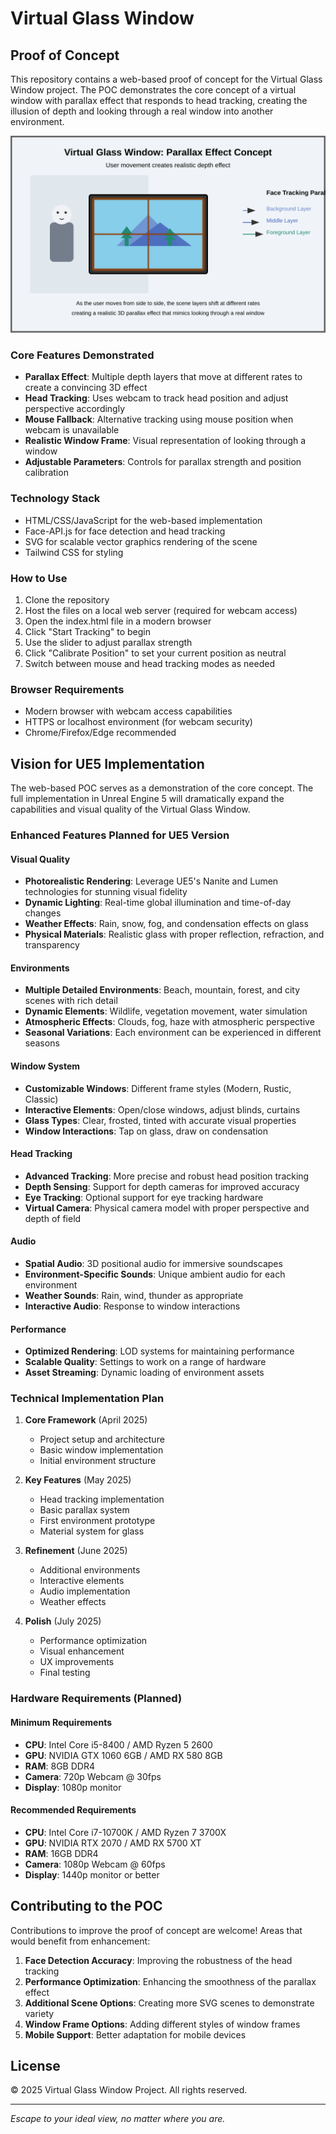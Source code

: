 # Virtual Glass Window

## Proof of Concept

This repository contains a web-based proof of concept for the Virtual Glass Window project. The POC demonstrates the core concept of a virtual window with parallax effect that responds to head tracking, creating the illusion of depth and looking through a real window into another environment.

![Parallax Effect Animation](./parallax-animation.svg)

### Core Features Demonstrated

- **Parallax Effect**: Multiple depth layers that move at different rates to create a convincing 3D effect
- **Head Tracking**: Uses webcam to track head position and adjust perspective accordingly
- **Mouse Fallback**: Alternative tracking using mouse position when webcam is unavailable
- **Realistic Window Frame**: Visual representation of looking through a window
- **Adjustable Parameters**: Controls for parallax strength and position calibration

### Technology Stack

- HTML/CSS/JavaScript for the web-based implementation
- Face-API.js for face detection and head tracking
- SVG for scalable vector graphics rendering of the scene
- Tailwind CSS for styling

### How to Use

1. Clone the repository
2. Host the files on a local web server (required for webcam access)
3. Open the index.html file in a modern browser
4. Click "Start Tracking" to begin
5. Use the slider to adjust parallax strength
6. Click "Calibrate Position" to set your current position as neutral
7. Switch between mouse and head tracking modes as needed

### Browser Requirements

- Modern browser with webcam access capabilities
- HTTPS or localhost environment (for webcam security)
- Chrome/Firefox/Edge recommended

## Vision for UE5 Implementation

The web-based POC serves as a demonstration of the core concept. The full implementation in Unreal Engine 5 will dramatically expand the capabilities and visual quality of the Virtual Glass Window.

### Enhanced Features Planned for UE5 Version

#### Visual Quality
- **Photorealistic Rendering**: Leverage UE5's Nanite and Lumen technologies for stunning visual fidelity
- **Dynamic Lighting**: Real-time global illumination and time-of-day changes
- **Weather Effects**: Rain, snow, fog, and condensation effects on glass
- **Physical Materials**: Realistic glass with proper reflection, refraction, and transparency

#### Environments
- **Multiple Detailed Environments**: Beach, mountain, forest, and city scenes with rich detail
- **Dynamic Elements**: Wildlife, vegetation movement, water simulation
- **Atmospheric Effects**: Clouds, fog, haze with atmospheric perspective
- **Seasonal Variations**: Each environment can be experienced in different seasons

#### Window System
- **Customizable Windows**: Different frame styles (Modern, Rustic, Classic)
- **Interactive Elements**: Open/close windows, adjust blinds, curtains
- **Glass Types**: Clear, frosted, tinted with accurate visual properties
- **Window Interactions**: Tap on glass, draw on condensation

#### Head Tracking
- **Advanced Tracking**: More precise and robust head position tracking
- **Depth Sensing**: Support for depth cameras for improved accuracy
- **Eye Tracking**: Optional support for eye tracking hardware
- **Virtual Camera**: Physical camera model with proper perspective and depth of field

#### Audio
- **Spatial Audio**: 3D positional audio for immersive soundscapes
- **Environment-Specific Sounds**: Unique ambient audio for each environment
- **Weather Sounds**: Rain, wind, thunder as appropriate
- **Interactive Audio**: Response to window interactions

#### Performance
- **Optimized Rendering**: LOD systems for maintaining performance
- **Scalable Quality**: Settings to work on a range of hardware
- **Asset Streaming**: Dynamic loading of environment assets

### Technical Implementation Plan

1. **Core Framework** (April 2025)
   - Project setup and architecture
   - Basic window implementation
   - Initial environment structure

2. **Key Features** (May 2025)
   - Head tracking implementation
   - Basic parallax system
   - First environment prototype
   - Material system for glass

3. **Refinement** (June 2025)
   - Additional environments
   - Interactive elements
   - Audio implementation
   - Weather effects

4. **Polish** (July 2025)
   - Performance optimization
   - Visual enhancement
   - UX improvements
   - Final testing

### Hardware Requirements (Planned)

#### Minimum Requirements
- **CPU**: Intel Core i5-8400 / AMD Ryzen 5 2600
- **GPU**: NVIDIA GTX 1060 6GB / AMD RX 580 8GB
- **RAM**: 8GB DDR4
- **Camera**: 720p Webcam @ 30fps
- **Display**: 1080p monitor

#### Recommended Requirements
- **CPU**: Intel Core i7-10700K / AMD Ryzen 7 3700X
- **GPU**: NVIDIA RTX 2070 / AMD RX 5700 XT
- **RAM**: 16GB DDR4
- **Camera**: 1080p Webcam @ 60fps
- **Display**: 1440p monitor or better

## Contributing to the POC

Contributions to improve the proof of concept are welcome! Areas that would benefit from enhancement:

1. **Face Detection Accuracy**: Improving the robustness of the head tracking
2. **Performance Optimization**: Enhancing the smoothness of the parallax effect
3. **Additional Scene Options**: Creating more SVG scenes to demonstrate variety
4. **Window Frame Options**: Adding different styles of window frames
5. **Mobile Support**: Better adaptation for mobile devices

## License

© 2025 Virtual Glass Window Project. All rights reserved.

---

*Escape to your ideal view, no matter where you are.*
